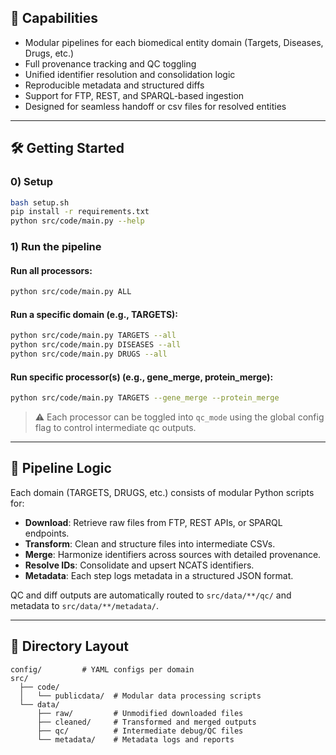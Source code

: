 ## 🔧 Capabilities

- Modular pipelines for each biomedical entity domain (Targets, Diseases, Drugs, etc.)
- Full provenance tracking and QC toggling
- Unified identifier resolution and consolidation logic
- Reproducible metadata and structured diffs
- Support for FTP, REST, and SPARQL-based ingestion
- Designed for seamless handoff or csv files for resolved entities

---

## 🛠️ Getting Started

### 0) Setup

```bash
bash setup.sh
pip install -r requirements.txt
python src/code/main.py --help
```

### 1) Run the pipeline

#### Run all processors:
```bash
python src/code/main.py ALL
```

#### Run a specific domain (e.g., TARGETS):
```bash
python src/code/main.py TARGETS --all
python src/code/main.py DISEASES --all
python src/code/main.py DRUGS --all
```

#### Run specific processor(s) (e.g., gene_merge, protein_merge):
```bash
python src/code/main.py TARGETS --gene_merge --protein_merge
```

> ⚠️ Each processor can be toggled into `qc_mode` using the global config flag to control intermediate qc outputs.

---

## 🧠 Pipeline Logic

Each domain (TARGETS, DRUGS, etc.) consists of modular Python scripts for:

- **Download**: Retrieve raw files from FTP, REST APIs, or SPARQL endpoints.
- **Transform**: Clean and structure files into intermediate CSVs.
- **Merge**: Harmonize identifiers across sources with detailed provenance.
- **Resolve IDs**: Consolidate and upsert NCATS identifiers.
- **Metadata**: Each step logs metadata in a structured JSON format.

QC and diff outputs are automatically routed to `src/data/**/qc/` and metadata to `src/data/**/metadata/`.

---

## 📁 Directory Layout

```
config/         # YAML configs per domain
src/
  ├── code/
  │   └── publicdata/  # Modular data processing scripts
  └── data/
      ├── raw/         # Unmodified downloaded files
      ├── cleaned/     # Transformed and merged outputs
      ├── qc/          # Intermediate debug/QC files
      └── metadata/    # Metadata logs and reports
```
